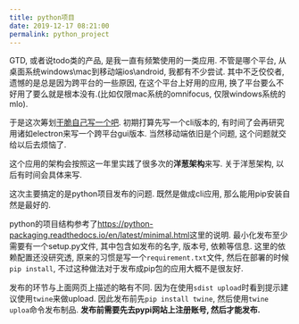 ```yaml
---
title: python项目
date: 2019-12-17 08:21:00
permalink: python_project
---
```


GTD, 或者说todo类的产品, 是我一直有频繁使用的一类应用. 不管是哪个平台, 从桌面系统windows\mac到移动端ios\android, 我都有不少尝试. 其中不乏佼佼者, 遗憾的是总是因为跨平台的一些原因, 在这个平台上好用的应用, 换了平台要么不好用了要么就是根本没有.(比如仅限mac系统的omnifocus, 仅限windows系统的mlo).

于是这次筹划[干脆自己写一个吧](https://github.com/xdsoar/TaskCommander). 初期打算先写一个cli版本的, 有时间了会再研究用诸如electron来写一个跨平台gui版本. 当然移动端依旧是个问题, 这个问题就交给以后去烦恼了.

这个应用的架构会按照这一年里实践了很多次的**洋葱架构**来写. 关于洋葱架构, 以后有时间会具体来写.

这次主要搞定的是python项目发布的问题. 既然是做成cli应用, 那么能用pip安装自然是最好的.

python的项目结构参考了<https://python-packaging.readthedocs.io/en/latest/minimal.html>这里的说明. 最小化发布至少需要有一个setup.py文件, 其中包含如发布的名字, 版本号, 依赖等信息. 这里的依赖配置还没研究透, 原来的习惯是写一个`requirement.txt`文件, 然后在部署的时候`pip install`, 不过这种做法对于发布成pip包的应用大概不是很友好.

发布的环节与上面网页上描述的略有不同. 因为在使用`sdist upload`时看到提示建议使用`twine`来做upload. 因此发布前先`pip install twine`, 然后使用`twine uploa`命令发布制品. **发布前需要先去pypi网站上注册账号, 然后才能发布.**

